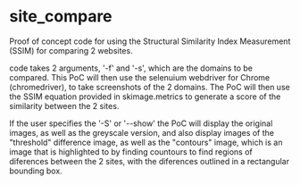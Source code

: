 # site_compare
Proof of concept code for using the Structural Similarity Index Measurement (SSIM) for comparing 2 websites.


code takes 2 arguments, '-f' and '-s', which are the domains to be compared.  This PoC will then use the selenuium webdriver for Chrome (chromedriver),
to take screenshots of the 2 domains.  The PoC will then use the SSIM equation provided in skimage.metrics to generate a score of the similarity
between the 2 sites.

If the user specifies the '-S' or '--show' the PoC will display the original images, as well as the greyscale version, and also display images of the 
"threshold" difference image, as well as the "contours" image, which is an image that is highlighted to by finding countours to find regions of diferences
between the 2 sites, with the diferences outlined in a rectangular bounding box.  
